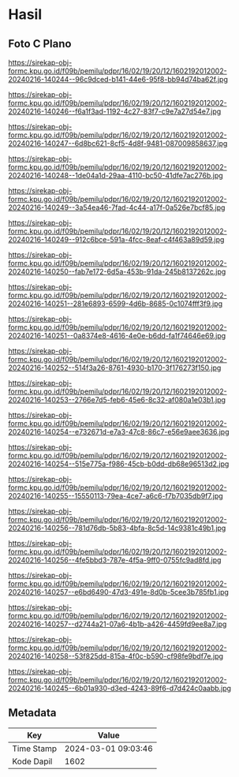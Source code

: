 # Hasil

## Foto C Plano

https://sirekap-obj-formc.kpu.go.id/f09b/pemilu/pdpr/16/02/19/20/12/1602192012002-20240216-140244--96c9dced-b141-44e6-95f8-bb94d74ba62f.jpg

https://sirekap-obj-formc.kpu.go.id/f09b/pemilu/pdpr/16/02/19/20/12/1602192012002-20240216-140246--f6a1f3ad-1192-4c27-83f7-c9e7a27d54e7.jpg

https://sirekap-obj-formc.kpu.go.id/f09b/pemilu/pdpr/16/02/19/20/12/1602192012002-20240216-140247--6d8bc621-8cf5-4d8f-9481-087009858637.jpg

https://sirekap-obj-formc.kpu.go.id/f09b/pemilu/pdpr/16/02/19/20/12/1602192012002-20240216-140248--1de04a1d-29aa-4110-bc50-41dfe7ac276b.jpg

https://sirekap-obj-formc.kpu.go.id/f09b/pemilu/pdpr/16/02/19/20/12/1602192012002-20240216-140249--3a54ea46-7fad-4c44-a17f-0a526e7bcf85.jpg

https://sirekap-obj-formc.kpu.go.id/f09b/pemilu/pdpr/16/02/19/20/12/1602192012002-20240216-140249--912c6bce-591a-4fcc-8eaf-c4f463a89d59.jpg

https://sirekap-obj-formc.kpu.go.id/f09b/pemilu/pdpr/16/02/19/20/12/1602192012002-20240216-140250--fab7e172-6d5a-453b-91da-245b8137262c.jpg

https://sirekap-obj-formc.kpu.go.id/f09b/pemilu/pdpr/16/02/19/20/12/1602192012002-20240216-140251--281e6893-6599-4d6b-8685-0c1074fff3f9.jpg

https://sirekap-obj-formc.kpu.go.id/f09b/pemilu/pdpr/16/02/19/20/12/1602192012002-20240216-140251--0a8374e8-4616-4e0e-b6dd-fa1f74646e69.jpg

https://sirekap-obj-formc.kpu.go.id/f09b/pemilu/pdpr/16/02/19/20/12/1602192012002-20240216-140252--514f3a26-8761-4930-b170-3f176273f150.jpg

https://sirekap-obj-formc.kpu.go.id/f09b/pemilu/pdpr/16/02/19/20/12/1602192012002-20240216-140253--2766e7d5-feb6-45e6-8c32-af080a1e03b1.jpg

https://sirekap-obj-formc.kpu.go.id/f09b/pemilu/pdpr/16/02/19/20/12/1602192012002-20240216-140254--e732671d-e7a3-47c8-86c7-e56e9aee3636.jpg

https://sirekap-obj-formc.kpu.go.id/f09b/pemilu/pdpr/16/02/19/20/12/1602192012002-20240216-140254--515e775a-f986-45cb-b0dd-db68e96513d2.jpg

https://sirekap-obj-formc.kpu.go.id/f09b/pemilu/pdpr/16/02/19/20/12/1602192012002-20240216-140255--15550113-79ea-4ce7-a6c6-f7b7035db9f7.jpg

https://sirekap-obj-formc.kpu.go.id/f09b/pemilu/pdpr/16/02/19/20/12/1602192012002-20240216-140256--781d76db-5b83-4bfa-8c5d-14c9381c49b1.jpg

https://sirekap-obj-formc.kpu.go.id/f09b/pemilu/pdpr/16/02/19/20/12/1602192012002-20240216-140256--4fe5bbd3-787e-4f5a-9ff0-0755fc9ad8fd.jpg

https://sirekap-obj-formc.kpu.go.id/f09b/pemilu/pdpr/16/02/19/20/12/1602192012002-20240216-140257--e6bd6490-47d3-491e-8d0b-5cee3b785fb1.jpg

https://sirekap-obj-formc.kpu.go.id/f09b/pemilu/pdpr/16/02/19/20/12/1602192012002-20240216-140257--d2744a21-07a6-4b1b-a426-4459fd9ee8a7.jpg

https://sirekap-obj-formc.kpu.go.id/f09b/pemilu/pdpr/16/02/19/20/12/1602192012002-20240216-140258--53f825dd-815a-4f0c-b590-cf98fe9bdf7e.jpg

https://sirekap-obj-formc.kpu.go.id/f09b/pemilu/pdpr/16/02/19/20/12/1602192012002-20240216-140245--6b01a930-d3ed-4243-89f6-d7d424c0aabb.jpg


## Metadata

| Key        | Value               |
| ---------- | ------------------- |
| Time Stamp | 2024-03-01 09:03:46 |
| Kode Dapil | 1602                |



